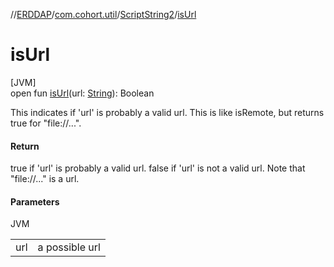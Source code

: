 //[ERDDAP](../../../index.md)/[com.cohort.util](../index.md)/[ScriptString2](index.md)/[isUrl](is-url.md)

# isUrl

[JVM]\
open fun [isUrl](is-url.md)(url: [String](https://docs.oracle.com/en/java/javase/21/docs/api/java.base/java/lang/String.html)): Boolean

This indicates if 'url' is probably a valid url. This is like isRemote, but returns true for &quot;file://...&quot;.

#### Return

true if 'url' is probably a valid url. false if 'url' is not a valid url. Note that &quot;file://...&quot; is a url.

#### Parameters

JVM

| | |
|---|---|
| url | a possible url |